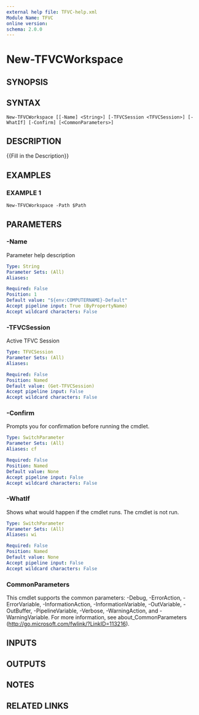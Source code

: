 ```yaml
---
external help file: TFVC-help.xml
Module Name: TFVC
online version:
schema: 2.0.0
---
```


# New-TFVCWorkspace

## SYNOPSIS

## SYNTAX

```
New-TFVCWorkspace [[-Name] <String>] [-TFVCSession <TFVCSession>] [-WhatIf] [-Confirm] [<CommonParameters>]
```

## DESCRIPTION
{{Fill in the Description}}

## EXAMPLES

### EXAMPLE 1
```
New-TFVCWorkspace -Path $Path
```

## PARAMETERS

### -Name
Parameter help description

```yaml
Type: String
Parameter Sets: (All)
Aliases:

Required: False
Position: 1
Default value: "${env:COMPUTERNAME}-Default"
Accept pipeline input: True (ByPropertyName)
Accept wildcard characters: False
```

### -TFVCSession
Active TFVC Session

```yaml
Type: TFVCSession
Parameter Sets: (All)
Aliases:

Required: False
Position: Named
Default value: (Get-TFVCSession)
Accept pipeline input: False
Accept wildcard characters: False
```

### -Confirm
Prompts you for confirmation before running the cmdlet.

```yaml
Type: SwitchParameter
Parameter Sets: (All)
Aliases: cf

Required: False
Position: Named
Default value: None
Accept pipeline input: False
Accept wildcard characters: False
```

### -WhatIf
Shows what would happen if the cmdlet runs. The cmdlet is not run.

```yaml
Type: SwitchParameter
Parameter Sets: (All)
Aliases: wi

Required: False
Position: Named
Default value: None
Accept pipeline input: False
Accept wildcard characters: False
```

### CommonParameters
This cmdlet supports the common parameters: -Debug, -ErrorAction, -ErrorVariable, -InformationAction, -InformationVariable, -OutVariable, -OutBuffer, -PipelineVariable, -Verbose, -WarningAction, and -WarningVariable. For more information, see about_CommonParameters (http://go.microsoft.com/fwlink/?LinkID=113216).

## INPUTS

## OUTPUTS

## NOTES

## RELATED LINKS
